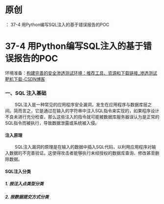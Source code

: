 # 原创
：  37-4 用Python编写SQL注入的基于错误报告的POC

# 37-4 用Python编写SQL注入的基于错误报告的POC

环境准备：[构建完善的安全渗透测试环境：推荐工具、资源和下载链接_渗透测试靶机下载-CSDN博客](https://blog.csdn.net/weixin_43263566/article/details/129031187) 

### 一、SQL 注入基础

        SQL注入是一种常见的应用程序安全漏洞，发生在应用程序与数据库层之间。简而言之，它是通过在输入的字符串中注入SQL指令来实现的，如果程序设计不良未进行充分检查，那么这些注入的指令就可能被数据库服务器误认为是正常的SQL指令而被执行，导致数据泄露或系统被入侵。

#### 注入原理

        SQL注入漏洞的原理是在输入的数据中插入SQL代码，以利用应用程序对输入数据的不完善验证。这使得攻击者能够执行未经授权的数据库查询、修改甚至删除数据。

#### SQL注入分类

##### 1. 按注入点类型分类

##### 2. 按数据提交方式分类

